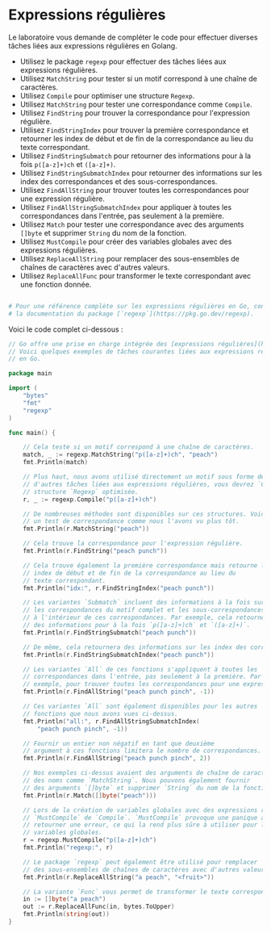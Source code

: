 # Expressions régulières

Le laboratoire vous demande de compléter le code pour effectuer diverses tâches liées aux expressions régulières en Golang.

- Utilisez le package `regexp` pour effectuer des tâches liées aux expressions régulières.
- Utilisez `MatchString` pour tester si un motif correspond à une chaîne de caractères.
- Utilisez `Compile` pour optimiser une structure `Regexp`.
- Utilisez `MatchString` pour tester une correspondance comme `Compile`.
- Utilisez `FindString` pour trouver la correspondance pour l'expression régulière.
- Utilisez `FindStringIndex` pour trouver la première correspondance et retourner les index de début et de fin de la correspondance au lieu du texte correspondant.
- Utilisez `FindStringSubmatch` pour retourner des informations pour à la fois `p([a-z]+)ch` et `([a-z]+)`.
- Utilisez `FindStringSubmatchIndex` pour retourner des informations sur les index des correspondances et des sous-correspondances.
- Utilisez `FindAllString` pour trouver toutes les correspondances pour une expression régulière.
- Utilisez `FindAllStringSubmatchIndex` pour appliquer à toutes les correspondances dans l'entrée, pas seulement à la première.
- Utilisez `Match` pour tester une correspondance avec des arguments `[]byte` et supprimer `String` du nom de la fonction.
- Utilisez `MustCompile` pour créer des variables globales avec des expressions régulières.
- Utilisez `ReplaceAllString` pour remplacer des sous-ensembles de chaînes de caractères avec d'autres valeurs.
- Utilisez `ReplaceAllFunc` pour transformer le texte correspondant avec une fonction donnée.

```sh

# Pour une référence complète sur les expressions régulières en Go, consultez
# la documentation du package [`regexp`](https://pkg.go.dev/regexp).
```

Voici le code complet ci-dessous :

```go
// Go offre une prise en charge intégrée des [expressions régulières](https://en.wikipedia.org/wiki/Regular_expression).
// Voici quelques exemples de tâches courantes liées aux expressions régulières
// en Go.

package main

import (
	"bytes"
	"fmt"
	"regexp"
)

func main() {

	// Cela teste si un motif correspond à une chaîne de caractères.
	match, _ := regexp.MatchString("p([a-z]+)ch", "peach")
	fmt.Println(match)

	// Plus haut, nous avons utilisé directement un motif sous forme de chaîne, mais pour
	// d'autres tâches liées aux expressions régulières, vous devrez `Compiler` une
	// structure `Regexp` optimisée.
	r, _ := regexp.Compile("p([a-z]+)ch")

	// De nombreuses méthodes sont disponibles sur ces structures. Voici
	// un test de correspondance comme nous l'avons vu plus tôt.
	fmt.Println(r.MatchString("peach"))

	// Cela trouve la correspondance pour l'expression régulière.
	fmt.Println(r.FindString("peach punch"))

	// Cela trouve également la première correspondance mais retourne les
	// index de début et de fin de la correspondance au lieu du
	// texte correspondant.
	fmt.Println("idx:", r.FindStringIndex("peach punch"))

	// Les variantes `Submatch` incluent des informations à la fois sur
	// les correspondances du motif complet et les sous-correspondances
	// à l'intérieur de ces correspondances. Par exemple, cela retournera
	// des informations pour à la fois `p([a-z]+)ch` et `([a-z]+)`.
	fmt.Println(r.FindStringSubmatch("peach punch"))

	// De même, cela retournera des informations sur les index des correspondances et des sous-correspondances.
	fmt.Println(r.FindStringSubmatchIndex("peach punch"))

	// Les variantes `All` de ces fonctions s'appliquent à toutes les
	// correspondances dans l'entrée, pas seulement à la première. Par
	// exemple, pour trouver toutes les correspondances pour une expression régulière.
	fmt.Println(r.FindAllString("peach punch pinch", -1))

	// Ces variantes `All` sont également disponibles pour les autres
	// fonctions que nous avons vues ci-dessus.
	fmt.Println("all:", r.FindAllStringSubmatchIndex(
		"peach punch pinch", -1))

	// Fournir un entier non négatif en tant que deuxième
	// argument à ces fonctions limitera le nombre de correspondances.
	fmt.Println(r.FindAllString("peach punch pinch", 2))

	// Nos exemples ci-dessus avaient des arguments de chaîne de caractères et utilisaient
	// des noms comme `MatchString`. Nous pouvons également fournir
	// des arguments `[]byte` et supprimer `String` du nom de la fonction.
	fmt.Println(r.Match([]byte("peach")))

	// Lors de la création de variables globales avec des expressions régulières, vous pouvez utiliser la variante
	// `MustCompile` de `Compile`. `MustCompile` provoque une panique au lieu de
	// retourner une erreur, ce qui la rend plus sûre à utiliser pour les
	// variables globales.
	r = regexp.MustCompile("p([a-z]+)ch")
	fmt.Println("regexp:", r)

	// Le package `regexp` peut également être utilisé pour remplacer
	// des sous-ensembles de chaînes de caractères avec d'autres valeurs.
	fmt.Println(r.ReplaceAllString("a peach", "<fruit>"))

	// La variante `Func` vous permet de transformer le texte correspondant avec une fonction donnée.
	in := []byte("a peach")
	out := r.ReplaceAllFunc(in, bytes.ToUpper)
	fmt.Println(string(out))
}

```
